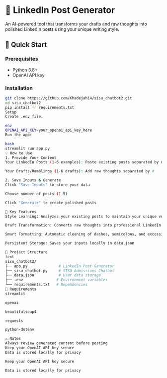 # 📝 LinkedIn Post Generator

An AI-powered tool that transforms your drafts and raw thoughts into polished LinkedIn posts using your unique writing style.

## 🚀 Quick Start

### Prerequisites
- Python 3.8+
- OpenAI API key

### Installation
```bash
git clone https://github.com/Khadejah14/sisu_chatbot2.git
cd sisu_chatbot2
pip install -r requirements.txt
Setup
Create .env file:

env
OPENAI_API_KEY=your_openai_api_key_here
Run the app:

bash
streamlit run app.py
💡 How to Use
1. Provide Your Content
Your LinkedIn Posts (1-6 examples): Paste existing posts separated by new lines

Your Drafts/Ramblings (1-6 drafts): Add raw thoughts separated by #

2. Save Inputs & Generate
Click "Save Inputs" to store your data

Choose number of posts (1-5)

Click "Generate" to create polished posts

🎯 Key Features
Style Learning: Analyzes your existing posts to maintain your unique voice

Draft Transformation: Converts raw thoughts into professional LinkedIn content

Smart Formatting: Automatic cleaning of dashes, semicolons, and excessive punctuation

Persistent Storage: Saves your inputs locally in data.json

📁 Project Structure
text
sisu_chatbot2/
├── app.py              # LinkedIn Post Generator
├── sisu_chatbot.py     # SISU Admissions Chatbot
├── data.json           # User data storage
├── .env               # Environment variables
└── requirements.txt   # Dependencies
🔧 Requirements
streamlit

openai

beautifulsoup4

requests

python-dotenv

⚠️ Notes
Always review generated content before posting
Keep your OpenAI API key secure
Data is stored locally for privacy

Keep your OpenAI API key secure

Data is stored locally for privacy
